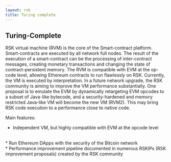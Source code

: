 ```yaml
---
layout: rsk
title: Turing complete
---
```


## Turing-Complete


RSK virtual machine (RVM) is the core of the Smart-contract platform. Smart-contracts are executed by all network full nodes. The result of the execution of a smart-contract can be the processing of inter-contract messages, creating monetary transactions and changing the state of contract-persistent memory. The RVM is compatible with EVM at the op-code level, allowing Ethereum contracts to run flawlessly on RSK. Currently, the VM is executed by interpretation. In a future network upgrade, the RSK community is aiming to improve the VM performance substantially. One proposal is to emulate the EVM by dynamically retargeting EVM opcodes to a subset of Java-like bytecode, and a security-hardened and memory restricted Java-like VM will become the new VM (RVM2). This may bring RSK code execution to a performance close to native code.


Main features:
* Independent VM, but highly compatible with EVM at the opcode level
<br/>
* Run Ethereum DApps with the security of the Bitcoin network
<br/>
* Performance improvement pipeline documented in numerous RSKIPs (RSK
improvement proposals) created by the RSK community